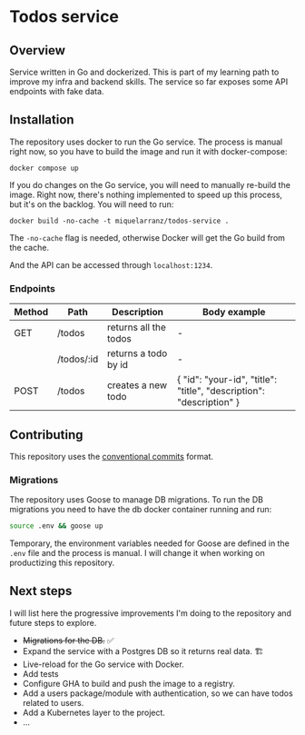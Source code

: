 # Todos service

## Overview

Service written in Go and dockerized. This is part of my learning path to improve my infra and backend skills. The service so far exposes some API endpoints with fake data.

## Installation

The repository uses docker to run the Go service. The process is manual right now, so you have to build the image and run it with docker-compose:

```
docker compose up
```

If you do changes on the Go service, you will need to manually re-build the image. Right now, there's nothing implemented to
speed up this process, but it's on the backlog. You will need to run:

```
docker build -no-cache -t miquelarranz/todos-service .
```

The `-no-cache` flag is needed, otherwise Docker will get the Go build from the cache.

And the API can be accessed through `localhost:1234`.

### Endpoints

| Method | Path       | Description           | Body example                                                        |
|--------|------------|-----------------------|---------------------------------------------------------------------|
| GET    | /todos     | returns all the todos | -                                                                   |
|        | /todos/:id | returns a todo by id  | -                                                                   |
| POST   | /todos     | creates a new todo    | { "id": "your-id", "title": "title", "description": "description" } |

## Contributing

This repository uses the [conventional commits](https://www.conventionalcommits.org/en/v1.0.0/) format.

### Migrations

The repository uses Goose to manage DB migrations. To run the DB migrations you need to have the db docker 
container running and run:

```sh
source .env && goose up
```

Temporary, the environment variables needed for Goose are defined in the `.env` file and the process is manual. I will
change it when working on productizing this repository.

## Next steps

I will list here the progressive improvements I'm doing to the repository and future steps to explore.

* ~~Migrations for the DB.~~ ✅
* Expand the service with a Postgres DB so it returns real data. 🏗️
* Live-reload for the Go service with Docker.
* Add tests
* Configure GHA to build and push the image to a registry.
* Add a users package/module with authentication, so we can have todos related to users.
* Add a Kubernetes layer to the project.
* ...